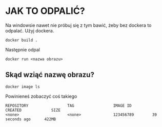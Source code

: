# JAK TO ODPALIĆ?

Na windowsie nawet nie próbuj się z tym bawić, żeby bez dockera to odpalać. Użyj dockera.

```
docker build .
```

Następnie odpal

```
docker run <nazwa obrazu>
```

## Skąd wziąć nazwę obrazu?

```
docker image ls
```

Powinieneś zobaczyć coś takiego

```
REPOSITORY                 TAG                 IMAGE ID            CREATED             SIZE
<none>                     <none>              123456789        39 seconds ago      422MB
```
